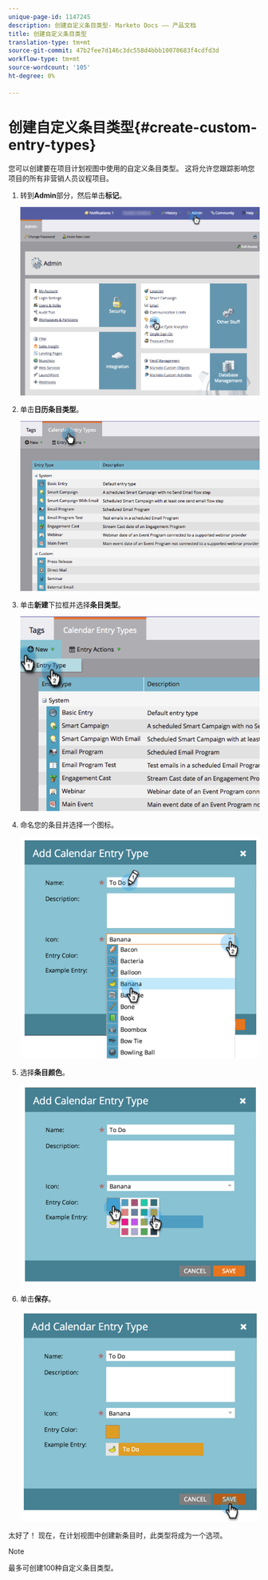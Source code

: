```yaml
---
unique-page-id: 1147245
description: 创建自定义条目类型- Marketo Docs —— 产品文档
title: 创建自定义条目类型
translation-type: tm+mt
source-git-commit: 47b2fee7d146c3dc558d4bbb10070683f4cdfd3d
workflow-type: tm+mt
source-wordcount: '105'
ht-degree: 0%

---
```



# 创建自定义条目类型{#create-custom-entry-types}

您可以创建要在项目计划视图中使用的自定义条目类型。 这将允许您跟踪影响您项目的所有非营销人员议程项目。

1. 转到&#x200B;**Admin**&#x200B;部分，然后单击&#x200B;**标记**。

   ![](assets/admintags.png)

1. 单击&#x200B;**日历条目类型**。

   ![](assets/image2014-9-15-15-3a41-3a33.png)

1. 单击&#x200B;**新建**&#x200B;下拉框并选择&#x200B;**条目类型**。

   ![](assets/image2014-9-15-15-3a41-3a58.png)

1. 命名您的条目并选择一个图标。

   ![](assets/image2014-9-15-16-3a11-3a24.png)

1. 选择&#x200B;**条目颜色**。

   ![](assets/image2014-9-15-16-3a3-3a55.png)

1. 单击&#x200B;**保存**。

   ![](assets/image2014-9-15-16-3a4-3a14.png)

太好了！ 现在，在计划视图中创建新条目时，此类型将成为一个选项。

>[!NOTE]
>
>最多可创建100种自定义条目类型。

